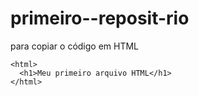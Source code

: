 # primeiro--reposit-rio

para copiar o código em HTML
```
<html>
  <h1>Meu primeiro arquivo HTML</h1>
</html>
```
